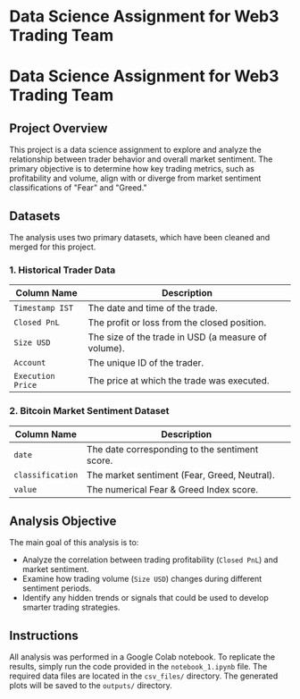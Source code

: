 # Data Science Assignment for Web3 Trading Team
# Data Science Assignment for Web3 Trading Team

## Project Overview

This project is a data science assignment to explore and analyze the relationship between trader behavior and overall market sentiment. The primary objective is to determine how key trading metrics, such as profitability and volume, align with or diverge from market sentiment classifications of "Fear" and "Greed."

## Datasets

The analysis uses two primary datasets, which have been cleaned and merged for this project.

### 1. Historical Trader Data

| Column Name      | Description                                      |
| ---------------- | ------------------------------------------------ |
| `Timestamp IST`  | The date and time of the trade.                  |
| `Closed PnL`     | The profit or loss from the closed position.     |
| `Size USD`       | The size of the trade in USD (a measure of volume). |
| `Account`        | The unique ID of the trader.                     |
| `Execution Price`| The price at which the trade was executed.       |

### 2. Bitcoin Market Sentiment Dataset

| Column Name      | Description                                      |
| ---------------- | ------------------------------------------------ |
| `date`           | The date corresponding to the sentiment score.   |
| `classification` | The market sentiment (Fear, Greed, Neutral).     |
| `value`          | The numerical Fear & Greed Index score.          |

## Analysis Objective

The main goal of this analysis is to:
* Analyze the correlation between trading profitability (`Closed PnL`) and market sentiment.
* Examine how trading volume (`Size USD`) changes during different sentiment periods.
* Identify any hidden trends or signals that could be used to develop smarter trading strategies.

## Instructions

All analysis was performed in a Google Colab notebook. To replicate the results, simply run the code provided in the `notebook_1.ipynb` file. The required data files are located in the `csv_files/` directory. The generated plots will be saved to the `outputs/` directory.
